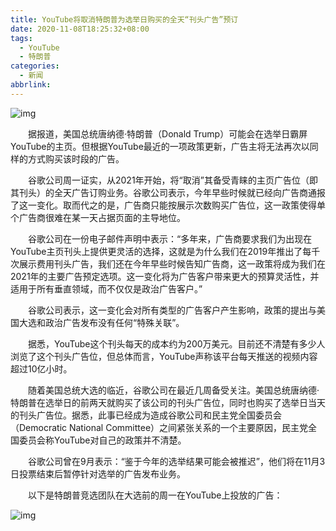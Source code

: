 ```yaml
---
title: YouTube将取消特朗普为选举日购买的全天“刊头广告”预订
date: 2020-11-08T18:25:32+08:00
tags:
  - YouTube
  - 特朗普
categories:
  - 新闻
abbrlink:
---
```


![img](https://cdn.jsdelivr.net/gh/yakeing/Documentation@main/Hexo/images/b128-kcieyvz8289642.jpg)

　　据报道，美国总统唐纳德·特朗普（Donald Trump）可能会在选举日霸屏YouTube的主页。但根据YouTube最近的一项政策更新，广告主将无法再次以同样的方式购买该时段的广告。

　　谷歌公司周一证实，从2021年开始，将“取消”其备受青睐的主页广告位（即其刊头）的全天广告订购业务。谷歌公司表示，今年早些时候就已经向广告商通报了这一变化。取而代之的是，广告商只能按展示次数购买广告位，这一政策使得单个广告商很难在某一天占据页面的主导地位。

　　谷歌公司在一份电子邮件声明中表示：“多年来，广告商要求我们为出现在YouTube主页刊头上提供更灵活的选择，这就是为什么我们在2019年推出了每千次展示费用刊头广告，我们还在今年早些时候告知广告商，这一政策将成为我们在2021年的主要广告预定选项。这一变化将为广告客户带来更大的预算灵活性，并适用于所有垂直领域，而不仅仅是政治广告客户。”

　　谷歌公司表示，这一变化会对所有类型的广告客户产生影响，政策的提出与美国大选和政治广告发布没有任何“特殊关联”。

　　据悉，YouTube这个刊头每天的成本约为200万美元。目前还不清楚有多少人浏览了这个刊头广告位，但总体而言，YouTube声称该平台每天推送的视频内容超过10亿小时。

　　随着美国总统大选的临近，谷歌公司在最近几周备受关注。美国总统唐纳德·特朗普在选举日的前两天就购买了该公司的刊头广告位，同时也购买了选举日当天的刊头广告位。据悉，此事已经成为造成谷歌公司和民主党全国委员会（Democratic National Committee）之间紧张关系的一个主要原因，民主党全国委员会称YouTube对自己的政策并不清楚。

　　谷歌公司曾在9月表示：“鉴于今年的选举结果可能会被推迟”，他们将在11月3日投票结束后暂停针对选举的广告发布业务。

　　以下是特朗普竞选团队在大选前的周一在YouTube上投放的广告：

![img](https://cdn.jsdelivr.net/gh/yakeing/Documentation@main/Hexo/images/897b-kcieyvz8292421.jpg)